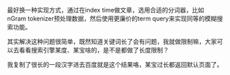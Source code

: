 最好换一种实现方式，通过在index time做文章，选用合适的分词器，比如nGram tokenizer预处理数据，然后使用更廉价的term query来实现同等的模糊搜索功能。


其实解决这种问题很简单，既然知道关键词长了会有问题，我就做限制嘛，大家可以去看看搜索引擎某度、某宝啥的，是不是都做了长度限制？

我复制了很长的一段汉字进去百度就是这个结果咯，某宝过长都返回默认页面了。
